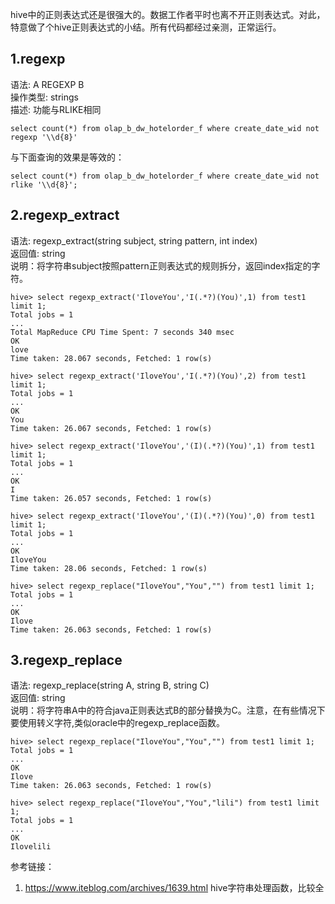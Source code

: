 hive中的正则表达式还是很强大的。数据工作者平时也离不开正则表达式。对此，特意做了个hive正则表达式的小结。所有代码都经过亲测，正常运行。  

## 1.regexp
语法: A REGEXP B  
操作类型: strings  
描述: 功能与RLIKE相同  

```
select count(*) from olap_b_dw_hotelorder_f where create_date_wid not regexp '\\d{8}'
```  

与下面查询的效果是等效的：  

```
select count(*) from olap_b_dw_hotelorder_f where create_date_wid not rlike '\\d{8}';
```  

## 2.regexp_extract
语法: regexp_extract(string subject, string pattern, int index)  
返回值: string  
说明：将字符串subject按照pattern正则表达式的规则拆分，返回index指定的字符。  

```
hive> select regexp_extract('IloveYou','I(.*?)(You)',1) from test1 limit 1;
Total jobs = 1
...
Total MapReduce CPU Time Spent: 7 seconds 340 msec
OK
love
Time taken: 28.067 seconds, Fetched: 1 row(s)
```  

```
hive> select regexp_extract('IloveYou','I(.*?)(You)',2) from test1 limit 1;
Total jobs = 1
...
OK
You
Time taken: 26.067 seconds, Fetched: 1 row(s)
```  

```
hive> select regexp_extract('IloveYou','(I)(.*?)(You)',1) from test1 limit 1;
Total jobs = 1
...
OK
I
Time taken: 26.057 seconds, Fetched: 1 row(s)
```  

```
hive> select regexp_extract('IloveYou','(I)(.*?)(You)',0) from test1 limit 1;
Total jobs = 1
...
OK
IloveYou
Time taken: 28.06 seconds, Fetched: 1 row(s)
```  

```
hive> select regexp_replace("IloveYou","You","") from test1 limit 1;
Total jobs = 1
...
OK
Ilove
Time taken: 26.063 seconds, Fetched: 1 row(s)
```  

## 3.regexp_replace
语法: regexp_replace(string A, string B, string C)  
返回值: string  
说明：将字符串A中的符合java正则表达式B的部分替换为C。注意，在有些情况下要使用转义字符,类似oracle中的regexp_replace函数。  

```
hive> select regexp_replace("IloveYou","You","") from test1 limit 1;
Total jobs = 1
...
OK
Ilove
Time taken: 26.063 seconds, Fetched: 1 row(s)
```  

```
hive> select regexp_replace("IloveYou","You","lili") from test1 limit 1;
Total jobs = 1
...
OK
Ilovelili
```  

参考链接：  
1. https://www.iteblog.com/archives/1639.html  hive字符串处理函数，比较全  
